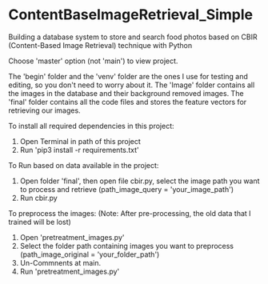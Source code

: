 # ContentBaseImageRetrieval_Simple
Building a database system to store and search food photos based on CBIR (Content-Based Image Retrieval) technique with Python

Choose 'master' option (not 'main') to view project.


The 'begin' folder and the 'venv' folder are the ones I use for testing and editing, so you don't need to worry about it.
The 'Image' folder contains all the images in the database and their background removed images.
The 'final' folder contains all the code files and stores the feature vectors for retrieving our images.



To install all required dependencies in this project:
  1. Open Terminal in path of this project
  2. Run 'pip3 install -r requirements.txt'
  

To Run based on data available in the project:
  1. Open folder 'final', then open file cbir.py, select the image path you want to process and retrieve (path_image_query = 'your_image_path')
  2. Run cbir.py
  
  
To preprocess the images:
  (Note: After pre-processing, the old data that I trained will be lost)
  1. Open 'pretreatment_images.py'
  2. Select the folder path containing images you want to preprocess (path_image_original  = 'your_folder_path')
  3. Un-Commnents at main.
  4. Run 'pretreatment_images.py'
  
